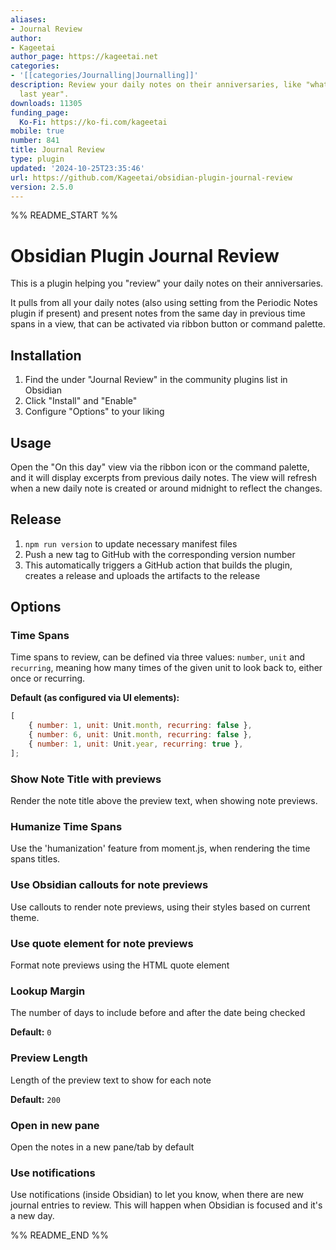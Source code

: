 ```yaml
---
aliases:
- Journal Review
author:
- Kageetai
author_page: https://kageetai.net
categories:
- '[[categories/Journalling|Journalling]]'
description: Review your daily notes on their anniversaries, like "what happened today
  last year".
downloads: 11305
funding_page:
  Ko-Fi: https://ko-fi.com/kageetai
mobile: true
number: 841
title: Journal Review
type: plugin
updated: '2024-10-25T23:35:46'
url: https://github.com/Kageetai/obsidian-plugin-journal-review
version: 2.5.0
---
```


%% README_START %%

# Obsidian Plugin Journal Review

This is a plugin helping you "review" your daily notes on their anniversaries.

It pulls from all your daily notes (also using setting from the Periodic Notes plugin if present) and present notes from
the same day in previous time spans in a view, that can be activated via ribbon button or command palette.

## Installation

1. Find the under "Journal Review" in the community plugins list in Obsidian
2. Click "Install" and "Enable"
3. Configure "Options" to your liking

## Usage

Open the "On this day" view via the ribbon icon or the command palette, and it will display excerpts from previous daily
notes.
The view will refresh when a new daily note is created or around midnight to reflect the changes.

## Release

1. `npm run version` to update necessary manifest files
2. Push a new tag to GitHub with the corresponding version number
3. This automatically triggers a GitHub action that builds the plugin, creates a release and uploads the artifacts to
   the release

## Options

### Time Spans

Time spans to review, can be defined via three values: `number`, `unit` and `recurring`, meaning how many times of the
given unit to look back to, either once or recurring.

**Default (as configured via UI elements):**

```js
[
	{ number: 1, unit: Unit.month, recurring: false },
	{ number: 6, unit: Unit.month, recurring: false },
	{ number: 1, unit: Unit.year, recurring: true },
];
```

### Show Note Title with previews

Render the note title above the preview text, when showing note previews.

### Humanize Time Spans

Use the 'humanization' feature from moment.js, when rendering the time spans titles.

### Use Obsidian callouts for note previews

Use callouts to render note previews, using their styles based on current theme.

### Use quote element for note previews

Format note previews using the HTML quote element

### Lookup Margin

The number of days to include before and after the date being checked

**Default:** `0`

### Preview Length

Length of the preview text to show for each note

**Default:** `200`

### Open in new pane

Open the notes in a new pane/tab by default

### Use notifications

Use notifications (inside Obsidian) to let you know, when there are new journal entries to review. This will happen when Obsidian is focused and it's a new day.


%% README_END %%